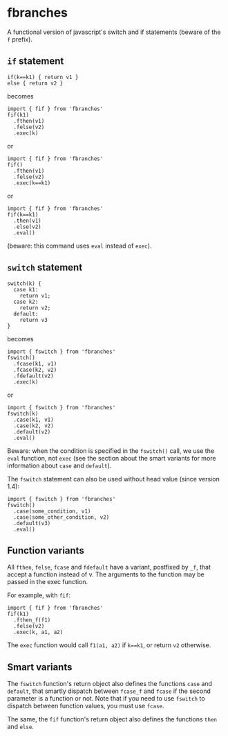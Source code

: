 # fbranches

A functional version of javascript's switch and if statements (beware of the `f` prefix).

## `if` statement

```
if(k==k1) { return v1 }
else { return v2 }
```

becomes

```
import { fif } from 'fbranches'
fif(k1)
  .fthen(v1)
  .felse(v2)
  .exec(k)
```

or

```
import { fif } from 'fbranches'
fif()
  .fthen(v1)
  .felse(v2)
  .exec(k==k1)
```

or

```
import { fif } from 'fbranches'
fif(k==k1)
  .then(v1)
  .else(v2)
  .eval()
```

(beware: this command uses `eval` instead of `exec`).

## `switch` statement

```
switch(k) {
  case k1:
  	return v1;
  case k2:
    return v2;
  default:
    return v3
}
```

becomes

```
import { fswitch } from 'fbranches'
fswitch()
  .fcase(k1, v1)
  .fcase(k2, v2)
  .fdefault(v2)
  .exec(k)
```

or

```
import { fswitch } from 'fbranches'
fswitch(k)
  .case(k1, v1)
  .case(k2, v2)
  .default(v2)
  .eval()
```

Beware: when the condition is specified in the `fswitch()` call, we use the `eval` function, not `exec` (see the section about the smart variants for more information about `case` and `default`).

The `fswitch` statement can also be used without head value (since version 1.4):

```
import { fswitch } from 'fbranches'
fswitch()
  .case(some_condition, v1)
  .case(some_other_condition, v2)
  .default(v3)
  .eval()
```

## Function variants

All `fthen`, `felse`, `fcase` and `fdefault` have a variant, postfixed by `_f`, that accept a function instead of v. The arguments to the function may be passed in the exec function.

For example, with `fif`:

```
import { fif } from 'fbranches'
fif(k1)
  .fthen_f(f1)
  .felse(v2)
  .exec(k, a1, a2)
```

The `exec` function would call `f1(a1, a2)` if `k==k1`, or return `v2` otherwise.

## Smart variants

The `fswitch` function's return object also defines the functions `case` and `default`, that smartly dispatch between `fcase_f` and `fcase` if the second parameter is a function or not.
Note that if you need to use `fswitch` to dispatch between function values, you must use `fcase`.

The same, the `fif` function's return object also defines the functions `then` and `else`.
